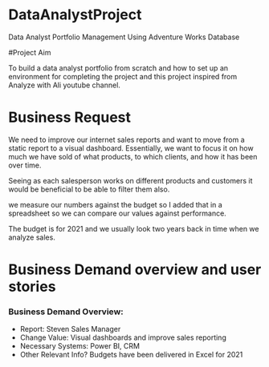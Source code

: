 # DataAnalystProject
Data Analyst Portfolio Management Using Adventure Works Database


#Project Aim

To build a data analyst portfolio from scratch and how to set up an environment for completing the project and this project inspired from Analyze with Ali youtube channel.

# Business Request

We need to improve our internet sales reports and want to move from a static report to a visual dashboard.  Essentially, we want to focus it on how much we have sold of what products, to which clients, and how it has been over time.

Seeing as each salesperson works on different products and customers it would be beneficial to be able to filter them also.

we measure our numbers against the budget so I added that in a spreadsheet so we can compare our values against performance.

The budget is for 2021 and we usually look two years back in time when we analyze sales.

# Business Demand overview and user stories

### Business Demand Overview:

- Report: Steven  Sales Manager
- Change Value: Visual dashboards and improve sales reporting
- Necessary Systems: Power BI, CRM
- Other Relevant Info? Budgets have been delivered in Excel for 2021
